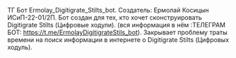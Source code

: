  ТГ Бот Ermolay_Digitigrate_Stilts_bot.
 Создатель: Ермолай Косицын ИСиП-22-01/2П.  Бот создан для тех, кто хочет сконструировать Digitigrate Stilts (Цифровые ходули).
 (вся информация в нём :ТЕЛЕГРАМ БОТ: https://t.me/ErmolayDigitigrateStils_bot).
 Закрывает проблему траты времени на поиск информации в интернете о Digitigrate Stilts (Цифровых ходуль).
